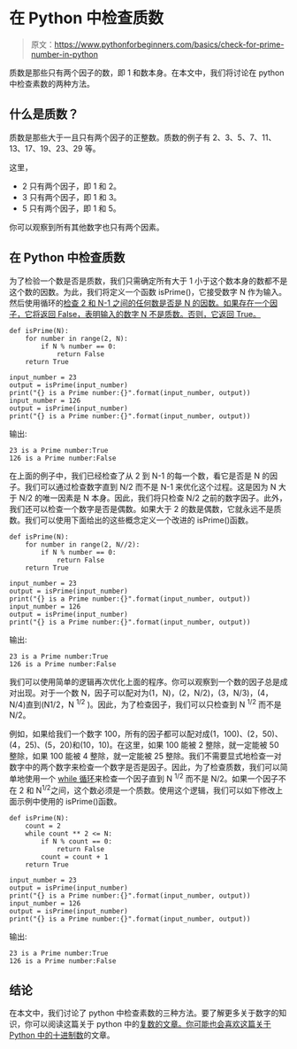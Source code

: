 # 在 Python 中检查质数

> 原文：<https://www.pythonforbeginners.com/basics/check-for-prime-number-in-python>

质数是那些只有两个因子的数，即 1 和数本身。在本文中，我们将讨论在 python 中检查素数的两种方法。

## 什么是质数？

质数是那些大于一且只有两个因子的正整数。质数的例子有 2、3、5、7、11、13、17、19、23、29 等。

这里，

*   2 只有两个因子，即 1 和 2。
*   3 只有两个因子，即 1 和 3。
*   5 只有两个因子，即 1 和 5。

你可以观察到所有其他数字也只有两个因素。

## 在 Python 中检查质数

为了检验一个数是否是质数，我们只需确定所有大于 1 小于这个数本身的数都不是这个数的因数。为此，我们将定义一个函数 isPrime()，它接受数字 N 作为输入。然后使用循环的[检查 2 和 N-1 之间的任何数是否是 N 的因数。如果存在一个因子，它将返回 False，表明输入的数字 N 不是质数。否则，它返回 True。](https://www.pythonforbeginners.com/control-flow-2/python-for-and-while-loops)

```
def isPrime(N):
    for number in range(2, N):
        if N % number == 0:
            return False
    return True

input_number = 23
output = isPrime(input_number)
print("{} is a Prime number:{}".format(input_number, output))
input_number = 126
output = isPrime(input_number)
print("{} is a Prime number:{}".format(input_number, output)) 
```

输出:

```
23 is a Prime number:True
126 is a Prime number:False
```

在上面的例子中，我们已经检查了从 2 到 N-1 的每一个数，看它是否是 N 的因子。我们可以通过检查数字直到 N/2 而不是 N-1 来优化这个过程。这是因为 N 大于 N/2 的唯一因素是 N 本身。因此，我们将只检查 N/2 之前的数字因子。此外，我们还可以检查一个数字是否是偶数。如果大于 2 的数是偶数，它就永远不是质数。我们可以使用下面给出的这些概念定义一个改进的 isPrime()函数。

```
def isPrime(N):
    for number in range(2, N//2):
        if N % number == 0:
            return False
    return True

input_number = 23
output = isPrime(input_number)
print("{} is a Prime number:{}".format(input_number, output))
input_number = 126
output = isPrime(input_number)
print("{} is a Prime number:{}".format(input_number, output)) 
```

输出:

```
23 is a Prime number:True
126 is a Prime number:False
```

我们可以使用简单的逻辑再次优化上面的程序。你可以观察到一个数的因子总是成对出现。对于一个数 N，因子可以配对为(1，N)，(2，N/2)，(3，N/3)，(4，N/4)直到(N1/2，N <sup>1/2</sup> )。因此，为了检查因子，我们可以只检查到 N <sup>1/2</sup> 而不是 N/2。

例如，如果给我们一个数字 100，所有的因子都可以配对成(1，100)、(2，50)、(4，25)、(5，20)和(10，10)。在这里，如果 100 能被 2 整除，就一定能被 50 整除，如果 100 能被 4 整除，就一定能被 25 整除。我们不需要显式地检查一对数字中的两个数字来检查一个数字是否是因子。因此，为了检查质数，我们可以简单地使用一个 [while 循环](https://www.pythonforbeginners.com/loops/python-while-loop)来检查一个因子直到 N <sup>1/2</sup> 而不是 N/2。如果一个因子不在 2 和 N<sup>1/2</sup>之间，这个数必须是一个质数。使用这个逻辑，我们可以如下修改上面示例中使用的 isPrime()函数。

```
def isPrime(N):
    count = 2
    while count ** 2 <= N:
        if N % count == 0:
            return False
        count = count + 1
    return True

input_number = 23
output = isPrime(input_number)
print("{} is a Prime number:{}".format(input_number, output))
input_number = 126
output = isPrime(input_number)
print("{} is a Prime number:{}".format(input_number, output)) 
```

输出:

```
23 is a Prime number:True
126 is a Prime number:False
```

## 结论

在本文中，我们讨论了 python 中检查素数的三种方法。要了解更多关于数字的知识，你可以阅读这篇关于 python 中的[复数的文章。你可能也会喜欢这篇关于 Python 中的十进制数](https://www.pythonforbeginners.com/data-types/complex-numbers-in-python)的文章。